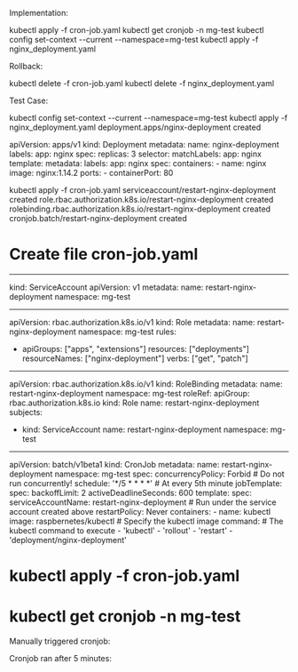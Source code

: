 Implementation:

kubectl apply -f cron-job.yaml
kubectl get cronjob -n mg-test
kubectl config set-context --current --namespace=mg-test
kubectl apply -f nginx_deployment.yaml

Rollback:

kubectl delete -f cron-job.yaml
kubectl delete -f nginx_deployment.yaml

Test Case:

kubectl config set-context --current --namespace=mg-test
kubectl apply -f nginx_deployment.yaml
deployment.apps/nginx-deployment created



apiVersion: apps/v1
kind: Deployment
metadata:
  name: nginx-deployment
  labels:
    app: nginx
spec:
  replicas: 3
  selector:
    matchLabels:
      app: nginx
  template:
    metadata:
      labels:
        app: nginx
    spec:
      containers:
      - name: nginx
        image: nginx:1.14.2
        ports:
        - containerPort: 80





kubectl apply -f cron-job.yaml
serviceaccount/restart-nginx-deployment created
role.rbac.authorization.k8s.io/restart-nginx-deployment created
rolebinding.rbac.authorization.k8s.io/restart-nginx-deployment created
cronjob.batch/restart-nginx-deployment created









# Create file cron-job.yaml
---
kind: ServiceAccount
apiVersion: v1
metadata:
  name: restart-nginx-deployment
  namespace: mg-test

---
apiVersion: rbac.authorization.k8s.io/v1
kind: Role
metadata:
  name: restart-nginx-deployment
  namespace: mg-test
rules:
  - apiGroups: ["apps", "extensions"]
    resources: ["deployments"]
    resourceNames: ["nginx-deployment"]
    verbs: ["get", "patch"]

---
apiVersion: rbac.authorization.k8s.io/v1
kind: RoleBinding
metadata:
  name: restart-nginx-deployment
  namespace: mg-test
roleRef:
  apiGroup: rbac.authorization.k8s.io
  kind: Role
  name: restart-nginx-deployment
subjects:
  - kind: ServiceAccount
    name: restart-nginx-deployment
    namespace: mg-test
---
apiVersion: batch/v1beta1
kind: CronJob
metadata:
  name: restart-nginx-deployment
  namespace: mg-test
spec:
  concurrencyPolicy: Forbid # Do not run concurrently!
  schedule: '*/5 * * * *'     # At every 5th minute
  jobTemplate:
    spec:
      backoffLimit: 2 
      activeDeadlineSeconds: 600 
      template:
        spec:
          serviceAccountName: restart-nginx-deployment # Run under the service account created above
          restartPolicy: Never
          containers:
            - name: kubectl
              image: raspbernetes/kubectl # Specify the kubectl image
              command: # The kubectl command to execute
                - 'kubectl'
                - 'rollout'
                - 'restart'
                - 'deployment/nginx-deployment'
# kubectl apply -f cron-job.yaml
# kubectl get cronjob -n mg-test



Manually triggered cronjob:





Cronjob ran after 5 minutes:


